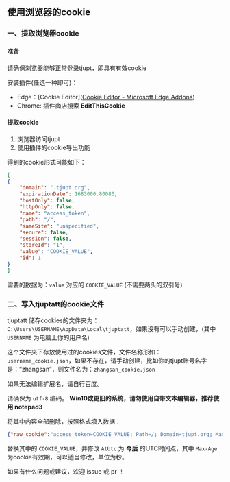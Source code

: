 ## 使用浏览器的cookie

### 一、提取浏览器cookie

#### 准备

请确保浏览器能够正常登录tjupt，即具有有效cookie

安装插件(任选一种即可)：

- Edge：[Cookie Editor]([Cookie Editor - Microsoft Edge Addons](https://microsoftedge.microsoft.com/addons/detail/cookie-editor/ajfboaconbpkglpfanbmlfgojgndmhmc))
- Chrome: 插件商店搜索 **EditThisCookie**

#### 提取cookie

1. 浏览器访问tjupt
2. 使用插件的cookie导出功能

得到的cookie形式可能如下：

```json
[
{
    "domain": ".tjupt.org",
    "expirationDate": 1683000.80080,
    "hostOnly": false,
    "httpOnly": false,
    "name": "access_token",
    "path": "/",
    "sameSite": "unspecified",
    "secure": false,
    "session": false,
    "storeId": "1",
    "value": "COOKIE_VALUE",
    "id": 1
}
]
```

需要的数据为：`value` 对应的 `COOKIE_VALUE` (不需要两头的双引号)

### 二、写入tjuptatt的cookie文件

tjuptatt 储存cookies的文件夹为：`C:\Users\USERNAME\AppData\Local\tjuptatt`，如果没有可以手动创建，(其中 `USERNAME` 为电脑上你的用户名)

这个文件夹下存放使用过的cookies文件，文件名称形如：`username_cookie.json`，如果不存在，请手动创建，比如你的tjupt账号名字是：“zhangsan”，则文件名为：`zhangsan_cookie.json`

如果无法编辑扩展名，请自行百度。

请确保为 `utf-8` 编码。 **Win10或更旧的系统，请勿使用自带文本编辑器，推荐使用 notepad3**

将其中内容全部删除，按照格式填入数据：

```json
{"raw_cookie":"access_token=COOKIE_VALUE; Path=/; Domain=tjupt.org; Max-Age=604800","path":["/",true],"domain":{"Suffix":"tjupt.org"},"expires":{"AtUtc":"2023-03-23T04:15:59Z"}}
```

替换其中的 `COOKIE_VALUE`，并修改 `AtUtc` 为 **今后** 的UTC时间点，其中 `Max-Age` 为cookie有效期，可以适当修改，单位为秒。

如果有什么问题或建议，欢迎 issue 或 pr ！
